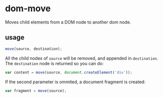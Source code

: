 # dom-move

Moves child elements from a DOM node to another dom node.

## usage

```javascript
move(source, destination);
```

All the child nodes of `source` will be removed, and appended in `destination`. The `destination` node is returned so you can do:

```javascript
var content = move(source, document.createElement('div'));
```

If the second parameter is ommited, a document fragment is created:

```javascript
var fragment = move(source);
```